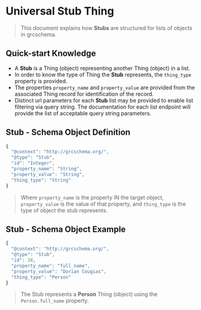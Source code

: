 # Universal Stub Thing

> This document explains how **Stubs** are structured for lists of objects in grcschema.

## Quick-start Knowledge

* A **Stub** is a Thing \(object\) representing another Thing \(object\) in a list.
* In order to know the type of Thing the **Stub** represents, the `thing_type` property is provided.
* The properties `property_name` and `property_value` are provided from the associated Thing record for identification of the record.
* Distinct url parameters for each **Stub** list may be provided to enable list filtering via query string. The documentation for each list endpoint will provide the list of acceptable query string parameters.    

## Stub - Schema Object Definition

```javascript
{
  "@context": "http://grcschema.org/",
  "@type": "Stub",
  "id": "Integer",
  "property_name": "String",
  "property_value": "String",
  "thing_type": "String"
}
```

> Where `property_name` is the property IN the target object, `property_value` is the value of that property, and `thing_type` is the type of object the stub represents.

## Stub - Schema Object Example

```javascript
{
  "@context": "http://grcschema.org/",
  "@type": "Stub",
  "id": 38,
  "property_name": "full_name",
  "property_value": "Dorian Cougias",
  "thing_type": "Person"
}
```

> The Stub represents a **Person** Thing \(object\) using the `Person.full_name` property.

